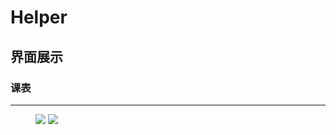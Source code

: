 # Helper


## 界面展示

### 课表
---
<figure class="half">
    <img src="https://raw.githubusercontent.com/old-traveler/Helper/master/img/screener_course.png">
    <img src="https://raw.githubusercontent.com/old-traveler/Helper/master/img/screener_course_detail.png">
</figure>
